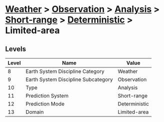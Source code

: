 # [Weather](../../../../..) > [Observation](../../../..) > [Analysis](../../..) > [Short-range](../..) > [Deterministic](..) > Limited-area

## Levels

| Level | Name | Value |
|-----|-----|-----|
| 8 | Earth System Discipline Category | Weather |
| 9 | Earth System Discipline Subcategory | Observation |
| 10 | Type | Analysis |
| 11 | Prediction System | Short-range |
| 12 | Prediction Mode | Deterministic |
| 13 | Domain | Limited-area |
